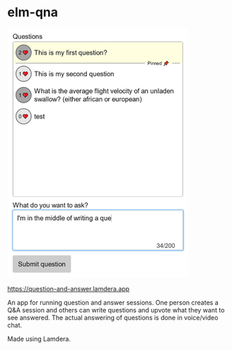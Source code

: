 # elm-qna

<img src="https://github.com/MartinSStewart/elm-qna/blob/master/qna-screenshot.png" alt="Q&A screenshot" width="409" height="563">

https://question-and-answer.lamdera.app

An app for running question and answer sessions.
One person creates a Q&A session and others can write questions and upvote what they want to see answered.
The actual answering of questions is done in voice/video chat.

Made using Lamdera.

